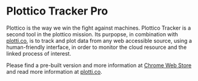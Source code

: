 # Plottico Tracker Pro

Plottico is the way we win the fight against machines. Plottico Tracker is a second tool in the plottico mission. Its purpopse, in combination with [plotti.co](https://plotti.co), is
to track and plot data from any web accessible source, using a human-friendly interface, in order to monitor the 
cloud resource and the linked process of interest.

Please find a pre-built version and more information at [Chrome Web Store](https://chrome.google.com/webstore/detail/plottico-tracker-pro/hjfkpgknlchgabgfhknaedgodmnhieep) and read more information at [plotti.co](https://plotti.co).
